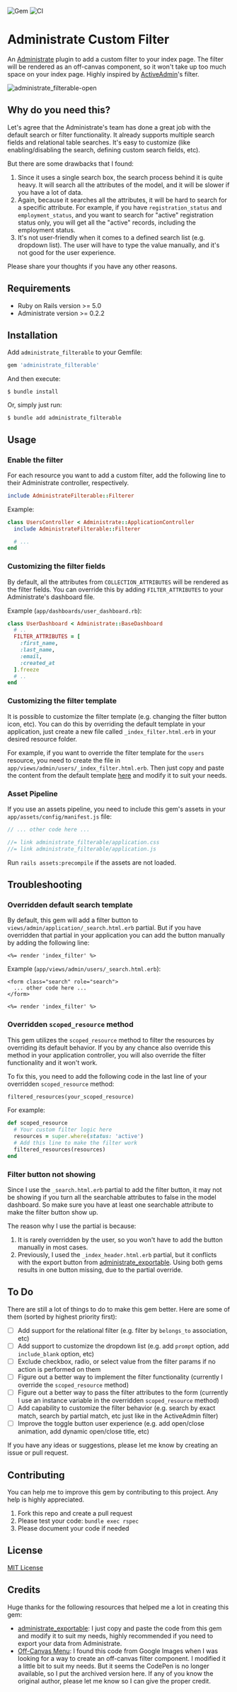 ![Gem](https://img.shields.io/gem/v/administrate_filterable.svg)
![CI](https://github.com/IrvanFza/administrate_filterable/workflows/CI/badge.svg)

# Administrate Custom Filter

An [Administrate](https://github.com/thoughtbot/administrate/) plugin to add a custom filter to your index page. The filter will be rendered as an off-canvas component, so it won't take up too much space on your index page. Highly inspired by [ActiveAdmin](https://github.com/activeadmin/activeadmin)'s filter.

![administrate_filterable-open](https://github.com/IrvanFza/administrate_filterable/assets/4778169/c127f425-ed7b-4ea8-b92f-4644072b1576)

## Why do you need this?

Let's agree that the Administrate's team has done a great job with the default search or filter functionality. It already supports multiple search fields and relational table searches. It's easy to customize (like enabling/disabling the search, defining custom search fields, etc).

But there are some drawbacks that I found:
1. Since it uses a single search box, the search process behind it is quite heavy. It will search all the attributes of the model, and it will be slower if you have a lot of data.
2. Again, because it searches all the attributes, it will be hard to search for a specific attribute. For example, if you have `registration_status` and `employment_status`, and you want to search for "active" registration status only, you will get all the "active" records, including the employment status.
3. It's not user-friendly when it comes to a defined search list (e.g. dropdown list). The user will have to type the value manually, and it's not good for the user experience.

Please share your thoughts if you have any other reasons.

## Requirements

- Ruby on Rails version >= 5.0
- Administrate version >= 0.2.2

## Installation

Add `administrate_filterable` to your Gemfile:

```ruby
gem 'administrate_filterable'
```

And then execute:
```
$ bundle install
```

Or, simply just run:
```
$ bundle add administrate_filterable
```

## Usage

### Enable the filter
For each resource you want to add a custom filter, add the following line to their Administrate controller, respectively.
```ruby
include AdministrateFilterable::Filterer
```

Example:
```ruby
class UsersController < Administrate::ApplicationController
  include AdministrateFilterable::Filterer

  # ...
end
```

### Customizing the filter fields
By default, all the attributes from `COLLECTION_ATTRIBUTES` will be rendered as the filter fields. You can override this by adding `FILTER_ATTRIBUTES` to your Administrate's dashboard file.

Example (`app/dashboards/user_dashboard.rb`):
```ruby
class UserDashboard < Administrate::BaseDashboard
  # ..
  FILTER_ATTRIBUTES = [
    :first_name,
    :last_name,
    :email,
    :created_at
  ].freeze
  # ..
end
```

### Customizing the filter template
It is possible to customize the filter template (e.g. changing the filter button icon, etc). You can do this by overriding the default template in your application, just create a new file called `_index_filter.html.erb` in your desired resource folder.

For example, if you want to override the filter template for the `users` resource, you need to create the file in `app/views/admin/users/_index_filter.html.erb`. Then just copy and paste the content from the default template [here](app/views/admin/application/_index_filter.html.erb) and modify it to suit your needs.

### Asset Pipeline
If you use an assets pipeline, you need to include this gem's assets in your `app/assets/config/manifest.js` file:
```javascript
// ... other code here ...

//= link administrate_filterable/application.css
//= link administrate_filterable/application.js
```

Run `rails assets:precompile` if the assets are not loaded.


## Troubleshooting
### Overridden default search template
By default, this gem will add a filter button to `views/admin/application/_search.html.erb` partial. But if you have overridden that partial in your application you can add the button manually by adding the following line:
```erb
<%= render 'index_filter' %>
```

Example (`app/views/admin/users/_search.html.erb`):
```erb
<form class="search" role="search">
  ... other code here ...
</form>

<%= render 'index_filter' %>
```

### Overridden `scoped_resource` method
This gem utilizes the `scoped_resource` method to filter the resources by overriding its default behavior. If you by any chance also override this method in your application controller, you will also override the filter functionality and it won't work.

To fix this, you need to add the following code in the last line of your overridden `scoped_resource` method:
```ruby
filtered_resources(your_scoped_resource)
```

For example:
```ruby
def scoped_resource
  # Your custom filter logic here
  resources = super.where(status: 'active')
  # Add this line to make the filter work
  filtered_resources(resources)
end
```

### Filter button not showing
Since I use the `_search.html.erb` partial to add the filter button, it may not be showing if you turn all the searchable attributes to false in the model dashboard. So make sure you have at least one searchable attribute to make the filter button show up.

The reason why I use the partial is because:
1. It is rarely overridden by the user, so you won't have to add the button manually in most cases.
2. Previously, I used the `_index_header.html.erb` partial, but it conflicts with the export button from [administrate_exportable](https://github.com/SourceLabsLLC/administrate_exportable). Using both gems results in one button missing, due to the partial override.

## To Do
There are still a lot of things to do to make this gem better. Here are some of them (sorted by highest priority first):
- [ ] Add support for the relational filter (e.g. filter by `belongs_to` association, etc)
- [ ] Add support to customize the dropdown list (e.g. add `prompt` option, add `include_blank` option, etc)
- [ ] Exclude checkbox, radio, or select value from the filter params if no action is performed on them
- [ ] Figure out a better way to implement the filter functionality (currently I override the `scoped_resource` method)
- [ ] Figure out a better way to pass the filter attributes to the form (currently I use an instance variable in the overridden `scoped_resource` method)
- [ ] Add capability to customize the filter behavior (e.g. search by exact match, search by partial match, etc just like in the ActiveAdmin filter)
- [ ] Improve the toggle button user experience (e.g. add open/close animation, add dynamic open/close title, etc)

If you have any ideas or suggestions, please let me know by creating an issue or pull request.

## Contributing
You can help me to improve this gem by contributing to this project. Any help is highly appreciated.
1. Fork this repo and create a pull request
2. Please test your code: `bundle exec rspec`
3. Please document your code if needed

## License

[MIT License](https://github.com/IrvanFza/administrate_filterable/blob/master/LICENSE)

## Credits
Huge thanks for the following resources that helped me a lot in creating this gem:
- [administrate_exportable](https://github.com/SourceLabsLLC/administrate_exportable): I just copy and paste the code from this gem and modify it to suit my needs, highly recommended if you need to export your data from Administrate.
- [Off-Canvas Menu](https://web.archive.org/web/20210304195120/https://codepen.io/11bits/pen/jryEGW): I found this code from Google Images when I was looking for a way to create an off-canvas filter component. I modified it a little bit to suit my needs. But it seems the CodePen is no longer available, so I put the archived version here. If any of you know the original author, please let me know so I can give the proper credit.
